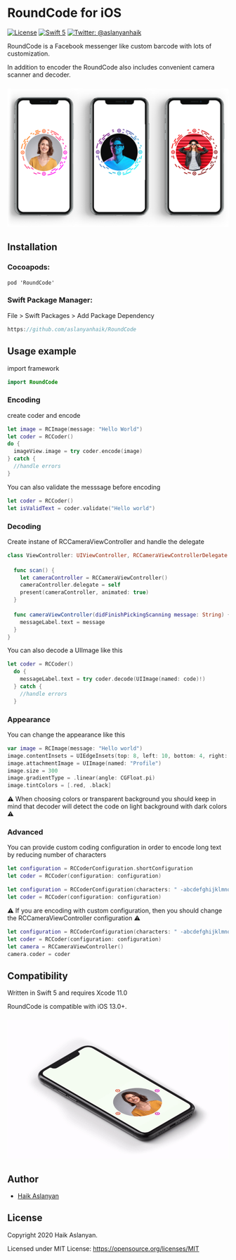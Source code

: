 # RoundCode for iOS

[![License](http://img.shields.io/badge/License-MIT-green.svg?style=flat)](https://github.com/aslanyanhaik/Quick-Chat/blob/master/LICENSE)
[![Swift 5](https://img.shields.io/badge/Swift-5.0-orange.svg?style=flat)](https://swift.org)
[![Twitter: @aslanyanhaik](https://img.shields.io/badge/Contact-Twitter-blue.svg?style=flat)](https://twitter.com/aslanyanhaik)



RoundCode is a Facebook messenger like custom barcode with lots of customization. 

In addition to encoder the RoundCode also includes convenient camera scanner and decoder.

<h3 align="center">
<img src="appearance.png" alt="Different styles of RoundCode for iOS"/>
</h3>

## Installation

### Cocoapods:

```curl
pod 'RoundCode'
```

### Swift Package Manager:

File > Swift Packages > Add Package Dependency

```swift
https://github.com/aslanyanhaik/RoundCode
```

## Usage example

import framework

```swift
import RoundCode
```

### Encoding
create coder and encode

```swift
let image = RCImage(message: "Hello World")
let coder = RCCoder()
do {
  imageView.image = try coder.encode(image)
} catch {
  //handle errors
}
```

You can also validate the messsage before encoding

```swift
let coder = RCCoder()
let isValidText = coder.validate("Hello world")
```

### Decoding

Create instane of RCCameraViewController and handle the delegate

```swift
class ViewController: UIViewController, RCCameraViewControllerDelegate {
  
  func scan() {
    let cameraController = RCCameraViewController()
    cameraController.delegate = self
    present(cameraController, animated: true)
  }
  
  func cameraViewController(didFinishPickingScanning message: String) {
    messageLabel.text = message
  }
}
``` 

You can also decode a UIImage like this

```swift
let coder = RCCoder()
  do {
    messageLabel.text = try coder.decode(UIImage(named: code)!)
  } catch {
    //handle errors
  }
```

### Appearance

You can change the appearance like this

```swift
var image = RCImage(message: "Hello world")
image.contentInsets = UIEdgeInsets(top: 8, left: 10, bottom: 4, right: 10)
image.attachmentImage = UIImage(named: "Profile")
image.size = 300
image.gradientType = .linear(angle: CGFloat.pi)
image.tintColors = [.red, .black]
```

⚠️ When choosing colors or transparent background you should keep in mind that decoder will detect the code on light background with dark colors ⚠️

### Advanced

You can provide custom coding configuration in order to encode long text by reducing number of characters

```swift
let configuration = RCCoderConfiguration.shortConfiguration
let coder = RCCoder(configuration: configuration)
```

```swift
let configuration = RCCoderConfiguration(characters: " -abcdefghijklmnopqrstuvwxyz0123456789")
let coder = RCCoder(configuration: configuration)
```

⚠️ If you are encoding with custom configuration, then you should change the RCCameraViewController configuration ⚠️

```swift
let configuration = RCCoderConfiguration(characters: " -abcdefghijklmnopqrstuvwxyz0123456789")
let coder = RCCoder(configuration: configuration)
let camera = RCCameraViewController()
camera.coder = coder
```

## Compatibility

Written in Swift 5 and requires Xcode 11.0

RoundCode is compatible with iOS 13.0+.

<h3 align="center">
<img src="screenshot.gif" alt="Screenshot of RoundCode for iOS"/>
</h3>

## Author

* [Haik Aslanyan](https://twitter.com/aslanyanhaik)

## License

Copyright 2020 Haik Aslanyan.

Licensed under MIT License: https://opensource.org/licenses/MIT